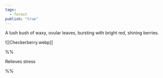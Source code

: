 ```yaml
---
tags:
  - forest
publish: "true"
---
```

A lush bush of waxy, ovular leaves, bursting with bright red, shining berries. 

![[Checkerberry.webp]]

%%

Relieves stress

%%